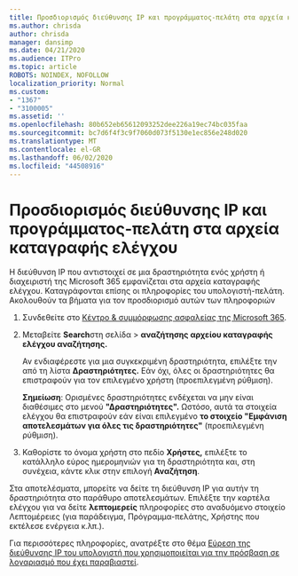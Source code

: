 ```yaml
---
title: Προσδιορισμός διεύθυνσης IP και προγράμματος-πελάτη στα αρχεία καταγραφής ελέγχου
ms.author: chrisda
author: chrisda
manager: dansimp
ms.date: 04/21/2020
ms.audience: ITPro
ms.topic: article
ROBOTS: NOINDEX, NOFOLLOW
localization_priority: Normal
ms.custom:
- "1367"
- "3100005"
ms.assetid: ''
ms.openlocfilehash: 80b652eb65612093252dee226a19ec74bc035faa
ms.sourcegitcommit: bc7d6f4f3c9f7060d073f5130e1ec856e248d020
ms.translationtype: MT
ms.contentlocale: el-GR
ms.lasthandoff: 06/02/2020
ms.locfileid: "44508916"
---
```

# <a name="identify-ip-address-and-client-in-audit-logs"></a>Προσδιορισμός διεύθυνσης IP και προγράμματος-πελάτη στα αρχεία καταγραφής ελέγχου

Η διεύθυνση IP που αντιστοιχεί σε μια δραστηριότητα ενός χρήστη ή διαχειριστή της Microsoft 365 εμφανίζεται στα αρχεία καταγραφής ελέγχου. Καταγράφονται επίσης οι πληροφορίες του υπολογιστή-πελάτη. Ακολουθούν τα βήματα για τον προσδιορισμό αυτών των πληροφοριών

1. Συνδεθείτε στο [Κέντρο & συμμόρφωσης ασφαλείας της Microsoft 365](https://protection.office.com/).

2. Μεταβείτε **Search**στη σελίδα  >  **αναζήτησης αρχείου καταγραφής ελέγχου αναζήτησης.**

   Αν ενδιαφέρεστε για μια συγκεκριμένη δραστηριότητα, επιλέξτε την από τη λίστα **Δραστηριότητες.** Εάν όχι, όλες οι δραστηριότητες θα επιστραφούν για τον επιλεγμένο χρήστη (προεπιλεγμένη ρύθμιση).

   **Σημείωση**: Ορισμένες δραστηριότητες ενδέχεται να μην είναι διαθέσιμες στο μενού **"Δραστηριότητες".** Ωστόσο, αυτά τα στοιχεία ελέγχου θα επιστραφούν εάν είναι επιλεγμένο **το στοιχείο "Εμφάνιση αποτελεσμάτων για όλες τις δραστηριότητες"** (προεπιλεγμένη ρύθμιση).

3. Καθορίστε το όνομα χρήστη στο πεδίο **Χρήστες,** επιλέξτε το κατάλληλο εύρος ημερομηνιών για τη δραστηριότητα και, στη συνέχεια, κάντε κλικ στην επιλογή **Αναζήτηση**.

Στα αποτελέσματα, μπορείτε να δείτε τη διεύθυνση IP για αυτήν τη δραστηριότητα στο παράθυρο αποτελεσμάτων. Επιλέξτε την καρτέλα ελέγχου για να δείτε **λεπτομερείς** πληροφορίες στο αναδυόμενο στοιχείο Λεπτομέρειες (για παράδειγμα, Πρόγραμμα-πελάτης, Χρήστης που εκτέλεσε ενέργεια κ.λπ.).

Για περισσότερες πληροφορίες, ανατρέξτε στο θέμα [Εύρεση της διεύθυνσης IP του υπολογιστή που χρησιμοποιείται για την πρόσβαση σε λογαριασμό που έχει παραβιαστεί](https://docs.microsoft.com/microsoft-365/compliance/auditing-troubleshooting-scenarios#find-the-ip-address-of-the-computer-used-to-access-a-compromised-account).
